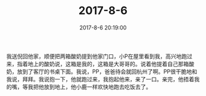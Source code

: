 ﻿---
title: "2017-8-6"
date: 2017-8-6 20:19:00
tags:
categories: 爸爸
---
我送倪回他家，顺便把两箱酸奶提到他家门口，小P在屋里看到我，高兴地跑过来，指着地上的酸奶说，这箱是我的，这箱是大哥哥的。说着他提着自己那箱酸奶，放到了客厅的书桌下面。我说，PP，爸爸待会就回杭州了啊。PP很干脆地和我说，拜拜。我说抱一下，他就跑过来，我抱起他来，亲了一口。亲完，他捂着我的嘴，等我把他放到地上，他小鹿一样欢快地跑去吃饭去了。